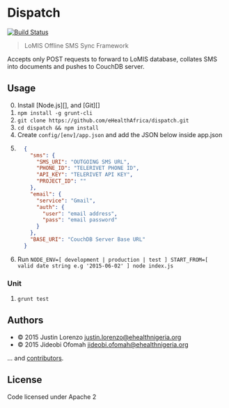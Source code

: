 # Dispatch

[![Build Status][travis-image]][travis-url]

[travis-url]: https://travis-ci.org/eHealthAfrica/dispatch
[travis-image]: https://travis-ci.org/eHealthAfrica/dispatch.svg?branch=develop

> LoMIS Offline SMS Sync Framework

Accepts only POST requests to forward to LoMIS database, collates SMS into documents and
pushes to CouchDB server.

## Usage

0. Install [Node.js][], and [Git][]
1. `npm install -g grunt-cli`
1. `git clone https://github.com/eHealthAfrica/dispatch.git`
2. `cd dispatch && npm install`
3. Create `config/[env]/app.json` and add the JSON below inside app.json
4.  ```JSON
      {
        "sms": {
          "SMS_URI": "OUTGOING SMS URL",
          "PHONE_ID": "TELERIVET PHONE ID",
          "API_KEY": "TELERIVET API KEY",
          "PROJECT_ID": ""
        },
        "email": {
          "service": "Gmail",
          "auth": {
            "user": "email address",
            "pass": "email password"
          }
        },
        "BASE_URI": "CouchDB Server Base URL"
      }
    ```
5. Run `NODE_ENV=[ development | production | test ] START_FROM=[ valid date string e.g '2015-06-02' ] node index.js`

### Unit

1. `grunt test`

## Authors

* © 2015 Justin Lorenzo <justin.lorenzo@ehealthnigeria.org>
* © 2015 Jideobi Ofomah <jideobi.ofomah@ehealthnigeria.org>

… and [contributors][].

[contributors]: https://github.com/eHealthAfrica/dispatch/graphs/contributors

## License

Code licensed under Apache 2